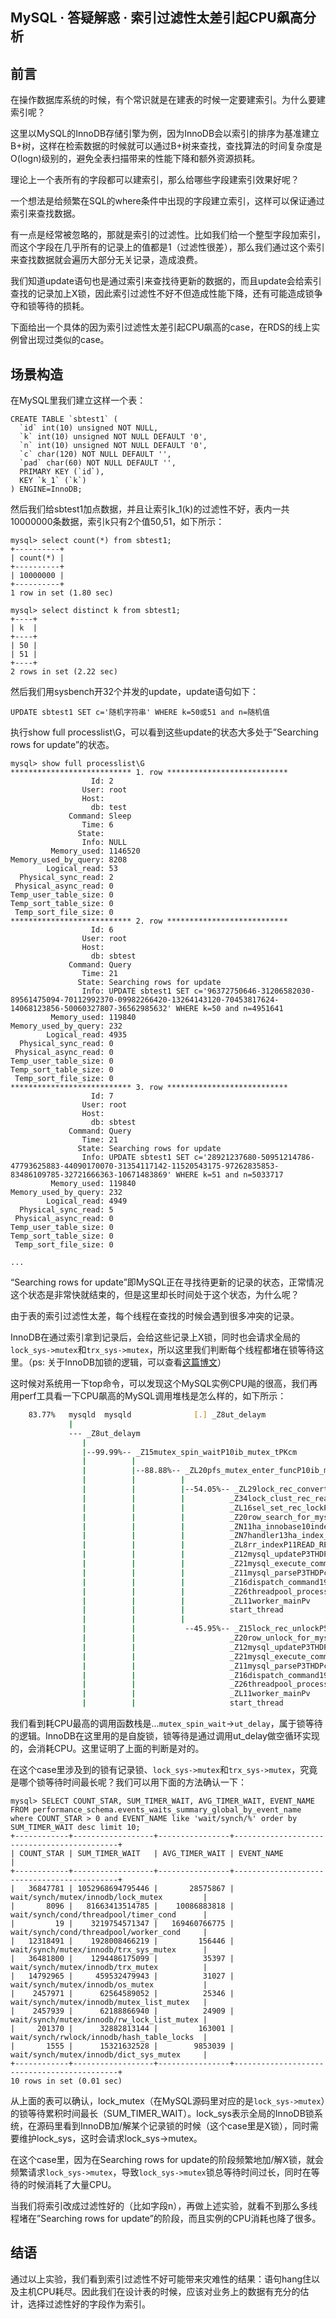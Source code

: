 ## MySQL · 答疑解惑 · 索引过滤性太差引起CPU飙高分析


    
## 前言


在操作数据库系统的时候，有个常识就是在建表的时候一定要建索引。为什么要建索引呢？  


这里以MySQL的InnoDB存储引擎为例，因为InnoDB会以索引的排序为基准建立B+树，这样在检索数据的时候就可以通过B+树来查找，查找算法的时间复杂度是O(logn)级别的，避免全表扫描带来的性能下降和额外资源损耗。  


理论上一个表所有的字段都可以建索引，那么给哪些字段建索引效果好呢？  


一个想法是给频繁在SQL的where条件中出现的字段建立索引，这样可以保证通过索引来查找数据。  


有一点是经常被忽略的，那就是索引的过滤性。比如我们给一个整型字段加索引，而这个字段在几乎所有的记录上的值都是1（过滤性很差），那么我们通过这个索引来查找数据就会遍历大部分无关记录，造成浪费。  


我们知道update语句也是通过索引来查找待更新的数据的，而且update会给索引查找的记录加上X锁，因此索引过滤性不好不但造成性能下降，还有可能造成锁争夺和锁等待的损耗。  


下面给出一个具体的因为索引过滤性太差引起CPU飙高的case，在RDS的线上实例曾出现过类似的case。  

## 场景构造


在MySQL里我们建立这样一个表：  

```LANG
CREATE TABLE `sbtest1` (
  `id` int(10) unsigned NOT NULL,
  `k` int(10) unsigned NOT NULL DEFAULT '0',
  `n` int(10) unsigned NOT NULL DEFAULT '0',
  `c` char(120) NOT NULL DEFAULT '',
  `pad` char(60) NOT NULL DEFAULT '',
  PRIMARY KEY (`id`),
  KEY `k_1` (`k`)
) ENGINE=InnoDB;

```


然后我们给sbtest1加点数据，并且让索引k_1(k)的过滤性不好，表内一共10000000条数据，索引k只有2个值50,51，如下所示：  

```LANG
mysql> select count(*) from sbtest1;
+----------+
| count(*) |
+----------+
| 10000000 |
+----------+
1 row in set (1.80 sec)

mysql> select distinct k from sbtest1;
+----+
| k  |
+----+
| 50 |
| 51 |
+----+
2 rows in set (2.22 sec)

```


然后我们用sysbench开32个并发的update，update语句如下：  

```LANG
UPDATE sbtest1 SET c='随机字符串' WHERE k=50或51 and n=随机值

```


执行show full processlist\G，可以看到这些update的状态大多处于”Searching rows for update”的状态。  

```LANG
mysql> show full processlist\G
*************************** 1. row ***************************
                  Id: 2
                User: root
                Host:
                  db: test
             Command: Sleep
                Time: 6
               State:
                Info: NULL
         Memory_used: 1146520
Memory_used_by_query: 8208
        Logical_read: 53
  Physical_sync_read: 2
 Physical_async_read: 0
Temp_user_table_size: 0
Temp_sort_table_size: 0
 Temp_sort_file_size: 0
*************************** 2. row ***************************
                  Id: 6
                User: root
                Host:
                  db: sbtest
             Command: Query
                Time: 21
               State: Searching rows for update
                Info: UPDATE sbtest1 SET c='96372750646-31206582030-89561475094-70112992370-09982266420-13264143120-70453817624-14068123856-50060327807-36562985632' WHERE k=50 and n=4951641
         Memory_used: 119840
Memory_used_by_query: 232
        Logical_read: 4935
  Physical_sync_read: 0
 Physical_async_read: 0
Temp_user_table_size: 0
Temp_sort_table_size: 0
 Temp_sort_file_size: 0
*************************** 3. row ***************************
                  Id: 7
                User: root
                Host:
                  db: sbtest
             Command: Query
                Time: 21
               State: Searching rows for update
                Info: UPDATE sbtest1 SET c='28921237680-50951214786-47793625883-44090170070-31354117142-11520543175-97262835853-83486109785-32721666363-10671483869' WHERE k=51 and n=5033717
         Memory_used: 119840
Memory_used_by_query: 232
        Logical_read: 4949
  Physical_sync_read: 5
 Physical_async_read: 0
Temp_user_table_size: 0
Temp_sort_table_size: 0
 Temp_sort_file_size: 0

...

```


“Searching rows for update”即MySQL正在寻找待更新的记录的状态，正常情况这个状态是非常快就结束的，但是这里却长时间处于这个状态，为什么呢？  


由于表的索引过滤性太差，每个线程在查找的时候会遇到很多冲突的记录。  


InnoDB在通过索引拿到记录后，会给这些记录上X锁，同时也会请求全局的`lock_sys->mutex`和`trx_sys->mutex`，所以这里我们判断每个线程都堵在锁等待这里。（ps: 关于InnoDB加锁的逻辑，可以查看[这篇博文][0]）  


这时候对系统用一下top命令，可以发现这个MySQL实例CPU飚的很高，我们再用perf工具看一下CPU飙高的MySQL调用堆栈是怎么样的，如下所示：  

```bash
    83.77%   mysqld  mysqld              [.] _Z8ut_delaym
             |
             --- _Z8ut_delaym
                |
                |--99.99%-- _Z15mutex_spin_waitP10ib_mutex_tPKcm
                |          |
                |          |--88.88%-- _ZL20pfs_mutex_enter_funcP10ib_mutex_tPKcm.constprop.68
                |          |          |
                |          |          |--54.05%-- _ZL29lock_rec_convert_impl_to_explPK11buf_block_tPKhP12dict_index_tPKm
                |          |          |          _Z34lock_clust_rec_read_check_and_lockmPK11buf_block_tPKhP12dict_index_tPKm9lock_modemP9que_thr_t
                |          |          |          _ZL16sel_set_rec_lockPK11buf_block_tPKhP12dict_index_tPKmmmP9que_thr_t
                |          |          |          _Z20row_search_for_mysqlPhmP14row_prebuilt_tmm
                |          |          |          _ZN11ha_innobase10index_nextEPh
                |          |          |          _ZN7handler13ha_index_nextEPh
                |          |          |          _ZL8rr_indexP11READ_RECORD
                |          |          |          _Z12mysql_updateP3THDP10TABLE_LISTR4ListI4ItemES6_PS4_jP8st_ordery15enum_duplicatesbPySB_
                |          |          |          _Z21mysql_execute_commandP3THD
                |          |          |          _Z11mysql_parseP3THDPcjP12Parser_state
                |          |          |          _Z16dispatch_command19enum_server_commandP3THDPcj
                |          |          |          _Z26threadpool_process_requestP3THD
                |          |          |          _ZL11worker_mainPv
                |          |          |          start_thread
                |          |          |
                |          |           --45.95%-- _Z15lock_rec_unlockP5trx_tPK11buf_block_tPKh9lock_mode
                |          |                     _Z20row_unlock_for_mysqlP14row_prebuilt_tm
                |          |                     _Z12mysql_updateP3THDP10TABLE_LISTR4ListI4ItemES6_PS4_jP8st_ordery15enum_duplicatesbPySB_
                |          |                     _Z21mysql_execute_commandP3THD
                |          |                     _Z11mysql_parseP3THDPcjP12Parser_state
                |          |                     _Z16dispatch_command19enum_server_commandP3THDPcj
                |          |                     _Z26threadpool_process_requestP3THD
                |          |                     _ZL11worker_mainPv
                |          |                     start_thread


```


我们看到耗CPU最高的调用函数栈是…`mutex_spin_wait`->`ut_delay`，属于锁等待的逻辑。InnoDB在这里用的是自旋锁，锁等待是通过调用ut_delay做空循环实现的，会消耗CPU。这里证明了上面的判断是对的。  


在这个case里涉及到的锁有记录锁、`lock_sys->mutex`和`trx_sys->mutex`，究竟是哪个锁等待时间最长呢？我们可以用下面的方法确认一下：  

```LANG
mysql> SELECT COUNT_STAR, SUM_TIMER_WAIT, AVG_TIMER_WAIT, EVENT_NAME FROM performance_schema.events_waits_summary_global_by_event_name where COUNT_STAR > 0 and EVENT_NAME like 'wait/synch/%' order by SUM_TIMER_WAIT desc limit 10;
+------------+------------------+----------------+--------------------------------------------+
| COUNT_STAR | SUM_TIMER_WAIT   | AVG_TIMER_WAIT | EVENT_NAME                                 |
+------------+------------------+----------------+--------------------------------------------+
|   36847781 | 1052968694795446 |       28575867 | wait/synch/mutex/innodb/lock_mutex         |
|       8096 |   81663413514785 |    10086883818 | wait/synch/cond/threadpool/timer_cond      |
|         19 |    3219754571347 |   169460766775 | wait/synch/cond/threadpool/worker_cond     |
|   12318491 |    1928008466219 |         156446 | wait/synch/mutex/innodb/trx_sys_mutex      |
|   36481800 |    1294486175099 |          35397 | wait/synch/mutex/innodb/trx_mutex          |
|   14792965 |     459532479943 |          31027 | wait/synch/mutex/innodb/os_mutex           |
|    2457971 |      62564589052 |          25346 | wait/synch/mutex/innodb/mutex_list_mutex   |
|    2457939 |      62188866940 |          24909 | wait/synch/mutex/innodb/rw_lock_list_mutex |
|     201370 |      32882813144 |         163001 | wait/synch/rwlock/innodb/hash_table_locks  |
|       1555 |      15321632528 |        9853039 | wait/synch/mutex/innodb/dict_sys_mutex     |
+------------+------------------+----------------+--------------------------------------------+
10 rows in set (0.01 sec)

```


从上面的表可以确认，lock_mutex（在MySQL源码里对应的是`lock_sys->mutex`）的锁等待累积时间最长（SUM_TIMER_WAIT）。lock_sys表示全局的InnoDB锁系统，在源码里看到InnoDB加/解某个记录锁的时候（这个case里是X锁），同时需要维护lock_sys，这时会请求lock_sys->mutex。  


在这个case里，因为在Searching rows for update的阶段频繁地加/解X锁，就会频繁请求`lock_sys->mutex`，导致`lock_sys->mutex`锁总等待时间过长，同时在等待的时候消耗了大量CPU。  


当我们将索引改成过滤性好的（比如字段n），再做上述实验，就看不到那么多线程堵在”Searching rows for update”的阶段，而且实例的CPU消耗也降了很多。  

## 结语


通过以上实验，我们看到索引过滤性不好可能带来灾难性的结果：语句hang住以及主机CPU耗尽。因此我们在设计表的时候，应该对业务上的数据有充分的估计，选择过滤性好的字段作为索引。  


[0]: http://hedengcheng.com/?p=771